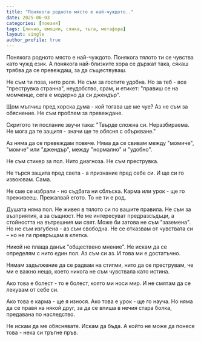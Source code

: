 ```yaml
---
title: "Понякога родното място е най-чуждото.."
date: 2025-06-03
categories: [поезия]
tags: [лично, емоции, сянка, тъга, метафора]
layout: single
author_profile: true
---
```


Понякога родното място е най-чуждото.
Понякога тялото ти се чувства като чужд език.
А понякога най-близките хора се държат така, сякаш трябва да се превеждаш, за да съществуваш.

Не съм ти поза, нито роля.
Не съм за гостите удобна.
Но за теб - все "преструвка странна",
неудобство, срам, и етикет: "правиш се на момченце, сега е модерно да си джендър".

Щом мълчиш пред хорска дума -
кой тогава ще ме чуе?
Аз не съм за обяснение.
Не съм проблем за превеждане.

Скритото ти послание звучи така:
"Твърде сложна си. Неразбираема.
Не мога да те защитя -
значи ще те обясня с объркване."

Аз няма да се превеждам повече.
Няма да се свивам между "момиче", "момче" или "джендър",
между "нормално" и "удобно".

Не съм стикер за пол. Нито диагноза.
Не съм преструвка.

Не търся защита пред света -
а признание пред себе си.
И ще си го извоювам. Сама.

Не сме се избрали - но съдбата ни сблъска.
Карма или урок - ще го преживееш.
Прежалвай егото. То не ти е род.

Душата няма пол.
Не живея в тялото си по вашите правила.
Не съм за възприятия, а за същност.
Не ме интересуват предразсъдъци,
а стойността на вътрешния ми свят.
Може би затова не съм "заземена".
Но не съм изгубена - аз съм свободна.
Не се отказвам от чувствата си – но не ги превръщам в клетка.

Никой не плаща данък "обществено мнение".
Не искам да се определям с нито един пол.
Аз съм си аз. И това ми е достатъчно.

Нямам задължение да се радвам на стигми,
нито да се преструвам, че ми е важно
нещо, което никога не съм чувствала като истина.

Ако това е болест -
то е болест, която ми носи мир.
И не смятам да се лекувам от себе си.

Ако това е карма - ще я износя.
Ако това е урок - ще го науча.
Но няма да се правя на някой друг,
за да се впиша в нечия стара болка, предавана по наследство.

Не искам да ме обяснявате.
Искам да бъда.
А който не може да понесе това - нека си тръгне пръв.